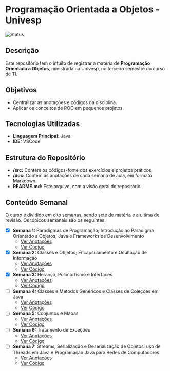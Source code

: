 # Programação Orientada a Objetos - Univesp

![Status](https://img.shields.io/badge/status-em%20desenvolvimento-yellow)

## Descrição

Este repositório tem o intuito de registrar a matéria de **Programação Orientada a Objetos**, ministrada na Univesp, no terceiro semestre do curso de TI.

## Objetivos

- Centralizar as anotações e códigos da disciplina.
- Aplicar os conceitos de POO em pequenos projetos.

## Tecnologias Utilizadas

- **Linguagem Principal:** Java
- **IDE:** VSCode

## Estrutura do Repositório

- **/src:** Contém os códigos-fonte dos exercícios e projetos práticos.
- **/doc:** Contém as anotações de cada semana de aula, em formato Markdown.
- **README.md:** Este arquivo, com a visão geral do repositório.


## Conteúdo Semanal

O curso é dividido em oito semanas, sendo sete de matéria e a ultima de revisão. Os tópicos semanais são os seguintes:

- [x] **Semana 1:** Paradigmas de Programação; Introdução ao Paradigma Orientado a Objetos; Java e Frameworks de Desenvolvimento
    - [Ver Anotações](./docs/semana_1.md)
    - [Ver Código](./src/semana1/)
- [x] **Semana 2:** Classes e Objetos; Encapsulamento e Ocultação de Informação
    - [Ver Anotações](./docs/semana_2.md)
    - [Ver Código](./src/semana2/)
- [X] **Semana 3:** Herança, Polimorfismo e Interfaces
    - [Ver Anotações](./docs/)
    - [Ver Código](./src/)
- [ ] **Semana 4:** Classes e Métodos Genéricos e Classes de Coleções em Java
    - [Ver Anotações](./docs/)
    - [Ver Código](./src/)
- [ ] **Semana 5:** Conjuntos e Mapas
    - [Ver Anotações](./docs/)
    - [Ver Código](./src/)
- [ ] **Semana 6:** Tratamento de Exceções
    - [Ver Anotações](./docs/)
    - [Ver Código](./src/)
- [ ] **Semana 7:** Streams, Serialização e Deserialização de Objetos; uso de Threads em Java e Programação Java para Redes de Computadores
    - [Ver Anotações](./docs/)
    - [Ver Código](./src/)